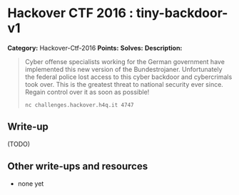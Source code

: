 # Hackover CTF 2016 : tiny-backdoor-v1

**Category:** Hackover-Ctf-2016
**Points:** 
**Solves:** 
**Description:**

> Cyber offense specialists working for the German government have implemented this new version of the Bundestrojaner. Unfortunately the federal police lost access to this cyber backdoor and cybercrimals took over. This is the greatest threat to national security ever since. Regain control over it as soon as possible!
> 
> `nc challenges.hackover.h4q.it 4747`

## Write-up

(TODO)

## Other write-ups and resources

* none yet
